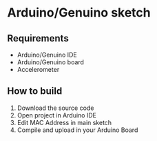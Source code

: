 # Arduino/Genuino sketch

## Requirements

* Arduino/Genuino IDE
* Arduino/Genuino board
* Accelerometer

## How to build

1. Download the source code
2. Open project in Arduino IDE
3. Edit MAC Address in main sketch
4. Compile and upload in your Arduino Board


